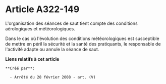 # Article A322-149

L'organisation des séances de saut tient compte des conditions aérologiques et météorologiques.

Dans le cas où l'évolution des conditions météorologiques est susceptible de mettre en péril la sécurité et la santé des
pratiquants, le responsable de l'activité adapte ou annule la séance de saut.

**Liens relatifs à cet article**

	**Créé par**:

	  - Arrêté du 28 février 2008 - art. (V)
